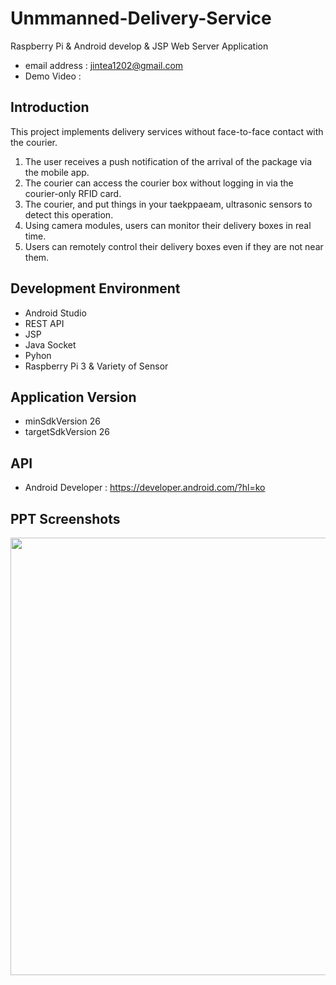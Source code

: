 # Unmmanned-Delivery-Service
Raspberry Pi & Android develop & JSP Web Server Application<br>
- email address : jintea1202@gmail.com <br>
- Demo Video : 

## Introduction
This project implements delivery services without face-to-face contact with the courier.
1. The user receives a push notification of the arrival of the package via the mobile app.
2. The courier can access the courier box without logging in via the courier-only RFID card.
3. The courier, and put things in your taekppaeam, ultrasonic sensors to detect this operation.
4. Using camera modules, users can monitor their delivery boxes in real time.
5. Users can remotely control their delivery boxes even if they are not near them.

## Development Environment
- Android Studio
- REST API
- JSP
- Java Socket
- Pyhon
- Raspberry Pi 3 & Variety of Sensor

## Application Version
- minSdkVersion 26
- targetSdkVersion 26

## API
- Android Developer : https://developer.android.com/?hl=ko

## PPT Screenshots

<img width="700" src="https://user-images.githubusercontent.com/62741210/92693581-c5e98380-f380-11ea-9652-fc4f14cdccbc.PNG">

